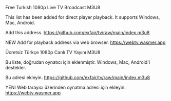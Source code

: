 Free Turkish 1080p Live TV Broadcast M3U8

This list has been added for direct player playback. It supports Windows, Mac, Android.

Add this address. https://github.com/exfair/tv/raw/main/index.m3u8

NEW Add for playback address via web browser. https://webtv.wasmer.app

Ücretsiz Türkçe 1080p Canlı TV Yayını M3U8

Bu liste, doğrudan oynatıcı için eklenmiştir. Windows, Mac, Android'i destekler.

Bu adresi ekleyin. https://github.com/exfair/tv/raw/main/index.m3u8

YENI Web tarayıcı üzerinden oynatma adresi için ekleyin. https://webtv.wasmer.app
